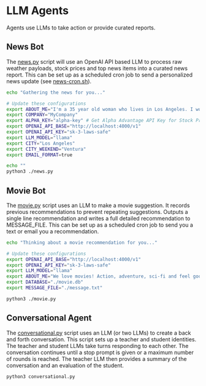 # LLM Agents

Agents use LLMs to take action or provide curated reports.

## News Bot

The [news.py](news.py) script will use an OpenAI API based LLM to process raw weather payloads, stock prices and top news items into a curated news report. This can be set up as a scheduled cron job to send a personalized news update (see [news-cron.sh](news-cron.sh)).

```bash
echo "Gathering the news for you..."

# Update these configurations
export ABOUT_ME="I'm a 35 year old woman who lives in Los Angeles. I work at Acme in technology and AI. I have 2 boys."
export COMPANY="MyCompany"
export ALPHA_KEY="alpha-key" # Get Alpha Advantage API Key for Stock Prices - https://www.alphavantage.co/
export OPENAI_API_BASE="http://localhost:4000/v1"
export OPENAI_API_KEY="sk-3-laws-safe"
export LLM_MODEL="llama"
export CITY="Los Angeles"
export CITY_WEEKEND="Ventura"
export EMAIL_FORMAT=true

echo ""
python3 ./news.py
```

## Movie Bot

The [movie.py](movie.py) script uses an LLM to make a movie suggestion. It records previous recommendations to prevent repeating suggestions. Outputs a single line recommendation and writes a full detailed recommendation to MESSAGE_FILE. This can be set up as a scheduled cron job to send you a text or email you a recommendation.

```bash
echo "Thinking about a movie recommendation for you..."

# Update these configurations
export OPENAI_API_BASE="http://localhost:4000/v1"
export OPENAI_API_KEY="sk-3-laws-safe"
export LLM_MODEL="llama"
export ABOUT_ME="We love movies! Action, adventure, sci-fi and feel good movies are our favorites."
export DATABASE="./movie.db"
export MESSAGE_FILE="./message.txt"

python3 ./movie.py
```

## Conversational Agent

The [conversational.py](conversational.py) script uses an LLM (or two LLMs) to create a back and forth conversation.
This script sets up a teacher and student identities. The teacher and student LLMs take turns responding to each other.
The conversation continues until a stop prompt is given or a maximum number of rounds is reached. The teacher LLM then provides a summary of the conversation and an evaluation of the student.

```bash
python3 conversational.py
```
